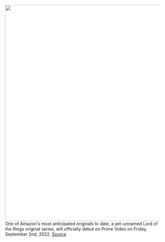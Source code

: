 <img src='https://cdn.vox-cdn.com/thumbor/4TSK2jtnHwT1ltOhvFrS5hW6US4=/0x0:7680x4320/1200x800/filters:focal(3226x1546:4454x2774)/cdn.vox-cdn.com/uploads/chorus_image/image/69668071/AmazonStudios_210802A.0.jpg' width='700px' /><br/>
One of Amazon's most anticipated originals to date, a yet-unnamed Lord of the Rings original series, will officially debut on Prime Video on Friday, September 2nd, 2022.
<a href='https://www.theverge.com/2021/8/2/22606267/lord-of-the-rings-amazon-series-release-date'> Source <a/>
